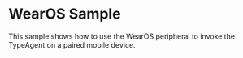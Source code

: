 # WearOS Sample

This sample shows how to use the WearOS peripheral to invoke the TypeAgent on a paired mobile device.